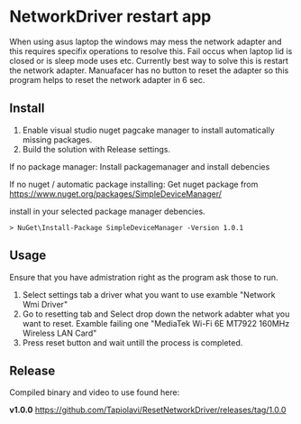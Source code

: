 # NetworkDriver restart app

When using asus laptop the windows may mess the network adapter and this requires specifix operations to resolve this. Fail occus when laptop lid is closed or is sleep mode uses etc.
Currently best way to solve this is restart the network adapter. Manuafacer has no button to reset the adapter so this program helps to reset the network adapter in 6 sec.

## Install

1. Enable visual studio nuget pagcake manager to install automatically missing packages.
2. Build the solution with Release settings.

If no package manager:
Install packagemanager and install debencies 

If no nuget / automatic package installing:
Get nuget package from https://www.nuget.org/packages/SimpleDeviceManager/

install in your selected package manager debencies.

```
> NuGet\Install-Package SimpleDeviceManager -Version 1.0.1
```


## Usage

Ensure that you have admistration right as the program ask those to run.

1. Select settings tab a driver what you want to use examble "Network Wmi Driver"
2. Go to resetting tab and Select drop down the network adabter what you want to reset. Examble failing one "MediaTek Wi-Fi 6E MT7922 160MHz Wireless LAN Card"
3. Press reset button and wait untill the process is completed.

## Release

Compiled binary and video to use found here: 

**v1.0.0** https://github.com/Tapiolavi/ResetNetworkDriver/releases/tag/1.0.0



